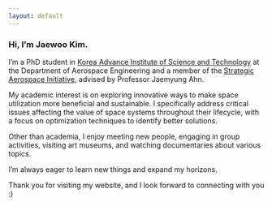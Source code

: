 ```yaml
---
layout: default
---
```


### Hi, I’m Jaewoo Kim.

I’m a PhD student in [Korea Advance Institute of Science and Technology](https://kaist.ac.kr/en/) at the Department of Aerospace Engineering and a member of the [Strategic Aerospace Initiative](http://sai.kaist.ac.kr), advised by Professor Jaemyung Ahn. 

My academic interest is on exploring innovative ways to make space utilization more beneficial and sustainable. I specifically address critical issues affecting the value of space systems throughout their lifecycle, with a focus on optimization techniques to identify better solutions.

Other than academia, I enjoy meeting new people, engaging in group activities, visiting art museums, and watching documentaries about various topics.

I’m always eager to learn new things and expand my horizons.

Thank you for visiting my website, and I look forward to connecting with you :)